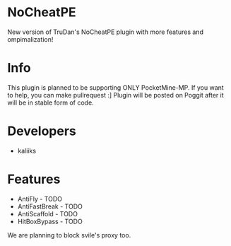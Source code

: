 # NoCheatPE
New version of TruDan's NoCheatPE plugin with more features and ompimalization!

# Info
This plugin is planned to be supporting ONLY PocketMine-MP.
If you want to help, you can make pullrequest :]
Plugin will be posted on Poggit after it will be in stable form of code.

# Developers
- kaliiks

# Features
- AntiFly - TODO
- AntiFastBreak - TODO
- AntiScaffold - TODO
- HitBoxBypass - TODO

We are planning to block svile's proxy too.

